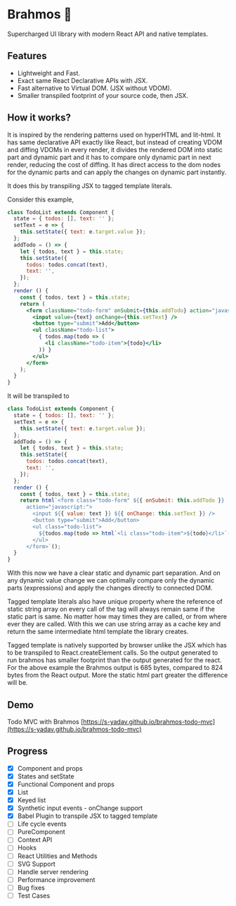# Brahmos 🚀
Supercharged UI library with modern React API and native templates.

## Features
- Lightweight and Fast.
- Exact same React Declarative APIs with JSX.
- Fast alternative to Virtual DOM. (JSX without VDOM).
- Smaller transpiled footprint of your source code, then JSX.  

## How it works?
It is inspired by the rendering patterns used on hyperHTML and lit-html.
It has same declarative API exactly like React, but instead of creating VDOM and diffing VDOMs in every render, it divides the rendered DOM into static part and dynamic part and it has to compare only dynamic part in next render, reducing the cost of diffing. It has direct access to the dom nodes for the dynamic parts and can apply the changes on dynamic part instantly.

It does this by transpiling JSX to tagged template literals.

Consider this example, 
```jsx
class TodoList extends Component {
  state = { todos: [], text: '' };
  setText = e => {
    this.setState({ text: e.target.value });
  };
  addTodo = () => {
    let { todos, text } = this.state;
    this.setState({
      todos: todos.concat(text),
      text: '',
    });
  };
  render () {
    const { todos, text } = this.state;
    return (
      <form className="todo-form" onSubmit={this.addTodo} action="javascript:">
        <input value={text} onChange={this.setText} />
        <button type="submit">Add</button>
        <ul className="todo-list">
          { todos.map(todo => (
            <li className="todo-item">{todo}</li>
          )) }
        </ul>
      </form>
    );
  }
}
```

It will be transpiled to
```js
class TodoList extends Component {
  state = { todos: [], text: '' };
  setText = e => {
    this.setState({ text: e.target.value });
  };
  addTodo = () => {
    let { todos, text } = this.state;
    this.setState({
      todos: todos.concat(text),
      text: '',
    });
  };
  render () {
    const { todos, text } = this.state;
    return html`<form class="todo-form" ${{ onSubmit: this.addTodo }} 
      action="javascript:">
        <input ${{ value: text }} ${{ onChange: this.setText }} />
        <button type="submit">Add</button>
        <ul class="todo-list">
          ${todos.map(todo => html`<li class="todo-item">${todo}</li>`())}
        </ul>
      </form>`();
  }
}
```

With this now we have a clear static and dynamic part separation. And on any dynamic value change we can optimally compare only the dynamic parts (expressions) and apply the changes directly to connected DOM.

Tagged template literals also have unique property where the reference of static string array on every call of the tag will always remain same if the static part is same. No matter how may times they are called, or from where ever they are called.
With this we can use string array as a cache key and return the same intermediate html template the library creates.

Tagged template is natively supported by browser unlike the JSX which has to be transpiled to React.createElement calls. So the output generated to run brahmos has smaller footprint than the output generated for the react. 
For the above example the Brahmos output is 685 bytes, compared to 824 bytes from the React output. More the static html part greater the difference will be.


## Demo
Todo MVC with Brahmos
[https://s-yadav.github.io/brahmos-todo-mvc](https://s-yadav.github.io/brahmos-todo-mvc)


## Progress
- [x] Component and props
- [x] States and setState
- [x] Functional Component and props
- [x] List
- [x] Keyed list
- [x] Synthetic input events - onChange support
- [x] Babel Plugin to transpile JSX to tagged template
- [ ] Life cycle events
- [ ] PureComponent
- [ ] Context API
- [ ] Hooks
- [ ] React Utilities and Methods
- [ ] SVG Support
- [ ] Handle server rendering
- [ ] Performance improvement
- [ ] Bug fixes
- [ ] Test Cases
